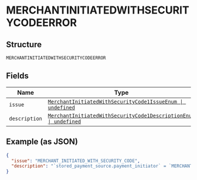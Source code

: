 
# MERCHANTINITIATEDWITHSECURITYCODEERROR

## Structure

`MERCHANTINITIATEDWITHSECURITYCODEERROR`

## Fields

| Name | Type | Tags | Description |
|  --- | --- | --- | --- |
| `issue` | [`MerchantInitiatedWithSecurityCode1IssueEnum \| undefined`](../../doc/models/merchant-initiated-with-security-code-1-issue-enum.md) | Optional | - |
| `description` | [`MerchantInitiatedWithSecurityCode1DescriptionEnum \| undefined`](../../doc/models/merchant-initiated-with-security-code-1-description-enum.md) | Optional | - |

## Example (as JSON)

```json
{
  "issue": "MERCHANT_INITIATED_WITH_SECURITY_CODE",
  "description": "`stored_payment_source.payment_initiator` = `MERCHANT` is not supported if `payment_source.card.security_code` is present in the order. `security_code` can be present in the order only when customer is the payment initiator. It is semantically incorrect to perform a merchant initiated payment with `security_code` is the order."
}
```

